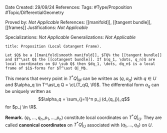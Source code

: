<div class="topSpace"></div>

Date Created: 29/09/24
References: 
Tags: #Type/Proposition #Topic/DifferentialGeometry

Proved by: <i>Not Applicable</i>
References: [[manifold]], [[tangent bundle]], [[frames]]
Justifications: <i>Not Applicable</i>

Specializations: <i>Not Applicable</i>
Generalizations: <i>Not Applicable</i>

``` ad-Proposition
title: Proposition (Local Cotangent Frame).

Let $Q$ be a [[manifold|smooth manifold]], $TQ% the [[tangent bundle]] and $T^\ast Q$ the [[cotangent bundle]]. If $(q_1, \dots, q_n)$ are local coordinates on $U \sub Q$ then $dq_1, \dots, dq_n$ is a local frame of $1$-forms for $T^\ast Q|_M$.

```

This means that every point  in $T^\ast Q|_M$ can be written as $(q, \alpha_q)$ with $q \in U$ and $\alpha_q \in T^\ast_q Q = \cL(T_qQ, \R)$. The differential form $\alpha_q$ can be uniquely written as $$\alpha_q = \sum_{j=1}^n p_j (d_{q_j})_q$$ for $p_j \in \R$.

**Remark.**
$(q_1, \dots, q_n, p_1, \dots, p_n)$ constitute local coordinates on $T^\ast Q|_U$. They are called __canonical coordinates__ on $T^\ast Q|_U$ associated with $(q_1, \dots , q_n)$ on $U$.